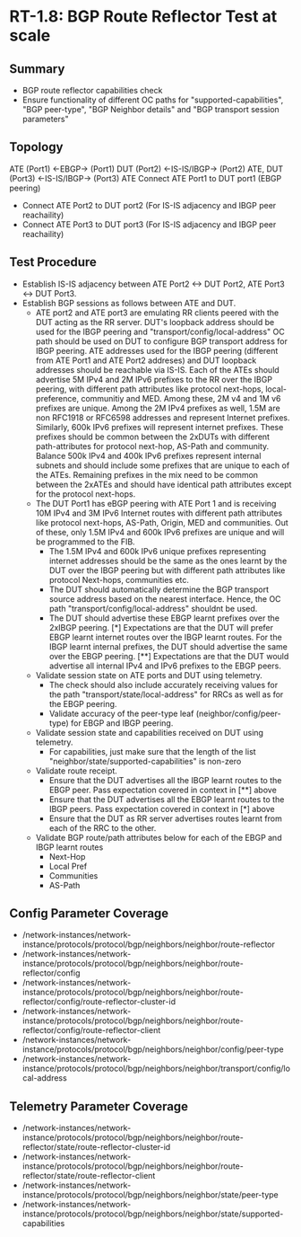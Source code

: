# RT-1.8: BGP Route Reflector Test at scale
## Summary
*   BGP route reflector capabilities check
*   Ensure functionality of different OC paths for "supported-capabilities", "BGP peer-type", "BGP Neighbor details" and "BGP transport session parameters"

## Topology
ATE (Port1) <-EBGP-> (Port1) DUT (Port2) <-IS-IS/IBGP-> (Port2) ATE, DUT (Port3) <-IS-IS/IBGP-> (Port3) ATE
Connect ATE Port1 to DUT port1 (EBGP peering)
*   Connect ATE Port2 to DUT port2 (For IS-IS adjacency and IBGP peer reachaility)
*   Connect ATE Port3 to DUT port3 (For IS-IS adjacency and IBGP peer reachaility)

## Test Procedure
* Establish IS-IS adjacency between ATE Port2 <-> DUT Port2, ATE Port3 <-> DUT Port3.
* Establish BGP sessions as follows between ATE and DUT.
  * ATE port2 and ATE port3 are emulating RR clients peered with the DUT acting as the RR server. DUT's loopback address should be used  for the IBGP peering and "transport/config/local-address" OC path should be used on DUT to configure BGP transport address for IBGP peering. ATE addresses used for the IBGP peering (different from ATE Port1 and ATE Port2 addreses) and DUT loopback addresses should be reachable via IS-IS. Each of the ATEs should advertise 5M IPv4 and 2M IPv6 prefixes to the RR over the IBGP peering, with different path attributes like protocol next-hops, local-preference, communitiy and MED. Among these, 2M v4 and 1M v6 prefixes are unique. Among the 2M IPv4 prefixes as well, 1.5M are non RFC1918 or RFC6598 addresses and represent Internet prefixes. Similarly, 600k IPv6 prefixes will represent internet prefixes. These prefixes should be common between the 2xDUTs with different path-attributes for protocol next-hop, AS-Path and community. Balance 500k IPv4 and 400k IPv6 prefixes represent internal subnets and should include some prefixes that are unique to each of the ATEs. Remaining prefixes in the mix need to be common between the 2xATEs and should have identical path attributes except for the protocol next-hops.
  * The DUT Port1 has eBGP peering with ATE Port 1 and is receiving 10M IPv4 and 3M IPv6 Internet routes with different path attributes like protocol next-hops, AS-Path, Origin, MED and communities. Out of these, only 1.5M IPv4 and 600k IPv6 prefixes are unique and will be programmed to the FIB.
    * The 1.5M IPv4 and 600k IPv6 unique prefixes representing internet addresses should be the same as the ones learnt by the DUT over the IBGP peering but with different path attributes like protocol Next-hops, communities etc.
    * The DUT should automatically determine the BGP transport source address based on the nearest interface. Hence, the OC path "transport/config/local-address" shouldnt be used.
    * The DUT should advertise these EBGP learnt prefixes over the 2xIBGP peering. [*] Expectations are that the DUT will prefer EBGP learnt internet routes over the IBGP learnt routes. For the IBGP learnt internal prefixes, the DUT should advertise the same over the EBGP peering. [**] Expectations are that the DUT would advertise all internal IPv4 and IPv6 prefixes to the EBGP peers. 
  * Validate session state on ATE ports and DUT using telemetry.
    * The check should also include accurately receiving values for the path "transport/state/local-address" for RRCs as well as for the EBGP peering.
    * Validate accuracy of the peer-type leaf (neighbor/config/peer-type) for EBGP and IBGP peering.
  * Validate session state and capabilities received on DUT using telemetry.
    * For capabilities, just make sure that the length of the list "neighbor/state/supported-capabilities" is non-zero
  * Validate route receipt.
    * Ensure that the DUT advertises all the IBGP learnt routes to the EBGP peer. Pass expectation covered in context in [**] above
    * Ensure that the DUT advertises all the EBGP learnt routes to the IBGP peers. Pass expectation covered in context in [*] above
    * Ensure that the DUT as RR server advertises routes learnt from each of the RRC to the other.
  * Validate BGP route/path attributes below for each of the EBGP and IBGP learnt routes
    * Next-Hop
    * Local Pref
    * Communities
    * AS-Path

## Config Parameter Coverage
*   /network-instances/network-instance/protocols/protocol/bgp/neighbors/neighbor/route-reflector
*   /network-instances/network-instance/protocols/protocol/bgp/neighbors/neighbor/route-reflector/config
*   /network-instances/network-instance/protocols/protocol/bgp/neighbors/neighbor/route-reflector/config/route-reflector-cluster-id
*   /network-instances/network-instance/protocols/protocol/bgp/neighbors/neighbor/route-reflector/config/route-reflector-client
*   /network-instances/network-instance/protocols/protocol/bgp/neighbors/neighbor/config/peer-type
*   /network-instances/network-instance/protocols/protocol/bgp/neighbors/neighbor/transport/config/local-address

## Telemetry Parameter Coverage
*   /network-instances/network-instance/protocols/protocol/bgp/neighbors/neighbor/route-reflector/state/route-reflector-cluster-id
*   /network-instances/network-instance/protocols/protocol/bgp/neighbors/neighbor/route-reflector/state/route-reflector-client
*   /network-instances/network-instance/protocols/protocol/bgp/neighbors/neighbor/state/peer-type
*   /network-instances/network-instance/protocols/protocol/bgp/neighbors/neighbor/state/supported-capabilities
